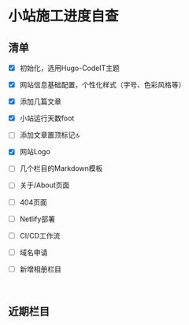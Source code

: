 # 小站施工进度自查




## 清单

- [x] 初始化，选用Hugo-CodeIT主题

- [x] 网站信息基础配置，个性化样式（字号、色彩风格等）

- [x] 添加几篇文章
- [x] 小站运行天数foot
- [ ] 添加文章置顶标记🔝

- [x] 网站Logo  

- [ ] 几个栏目的Markdown模板
- [ ] 关于/About页面
- [ ] 404页面

- [ ] Netlify部署

- [ ] CI/CD工作流
- [ ] 域名申请

- [ ] 新增相册栏目



</br>

## 近期栏目


